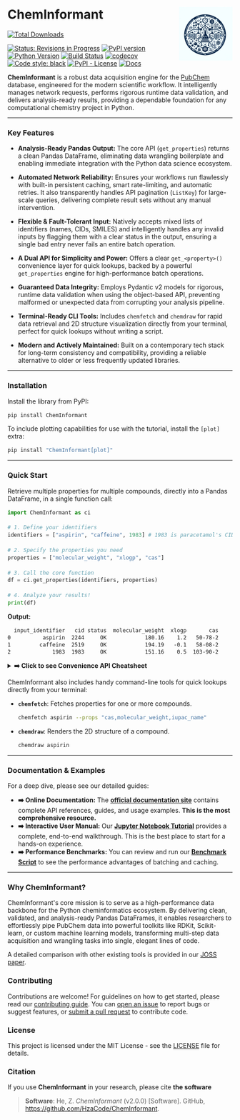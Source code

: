 
# ChemInformant <img src="https://raw.githubusercontent.com/HzaCode/ChemInformant/main/images/logo.png" align="right" width="120px" />



[![Total Downloads](https://img.shields.io/pepy/dt/cheminformant?style=flat-square&color=306998&label=Downloads&logo=python)](https://pepy.tech/project/cheminformant)


[![Status: Revisions in Progress](https://img.shields.io/badge/Status-Revisions%20in%20Progress-orange.svg?style=flat-square)](#) [![PyPI version](https://img.shields.io/pypi/v/ChemInformant.svg)](https://pypi.org/project/ChemInformant/)[![Python Version](https://img.shields.io/badge/python-%3E%3D3.8-blue.svg)](https://pypi.org/project/ChemInformant/)
[![Build Status](https://img.shields.io/github/actions/workflow/status/HzaCode/ChemInformant/tests.yml?label=Build)](https://github.com/HzaCode/ChemInformant/actions/workflows/tests.yml) 
[![codecov](https://codecov.io/gh/HzaCode/ChemInformant/graph/badge.svg)](https://codecov.io/gh/HzaCode/ChemInformant)
[![Code style: black](https://img.shields.io/badge/code%20style-black-000000.svg)](https://github.com/psf/black)
[![PyPI - License](https://img.shields.io/pypi/l/ChemInformant.svg)](https://github.com/HzaCode/ChemInformant/blob/main/LICENSE)
[![Docs](https://img.shields.io/badge/Docs-Read_Online-blue?style=flat-square&logo=book&logoColor=white)](https://hezhiang.com/ChemInformant)


**ChemInformant** is a robust data acquisition engine for the [PubChem](https.ncbi.nlm.nih.gov/pccompound/) database, engineered for the modern scientific workflow. It intelligently manages network requests, performs rigorous runtime data validation, and delivers analysis-ready results, providing a dependable foundation for any computational chemistry project in Python.

---

### Key Features

*   **Analysis-Ready Pandas Output:** The core API (`get_properties`) returns a clean Pandas DataFrame, eliminating data wrangling boilerplate and enabling immediate integration with the Python data science ecosystem.

*   **Automated Network Reliability:** Ensures your workflows run flawlessly with built-in persistent caching, smart rate-limiting, and automatic retries. It also transparently handles API pagination (`ListKey`) for large-scale queries, delivering complete result sets without any manual intervention.

*   **Flexible & Fault-Tolerant Input:** Natively accepts mixed lists of identifiers (names, CIDs, SMILES) and intelligently handles any invalid inputs by flagging them with a clear status in the output, ensuring a single bad entry never fails an entire batch operation.

*   **A Dual API for Simplicity and Power:** Offers a clear `get_<property>()` convenience layer for quick lookups, backed by a powerful `get_properties` engine for high-performance batch operations.

*   **Guaranteed Data Integrity:** Employs Pydantic v2 models for rigorous, runtime data validation when using the object-based API, preventing malformed or unexpected data from corrupting your analysis pipeline.

*   **Terminal-Ready CLI Tools:** Includes `chemfetch` and `chemdraw` for rapid data retrieval and 2D structure visualization directly from your terminal, perfect for quick lookups without writing a script.

*   **Modern and Actively Maintained:** Built on a contemporary tech stack for long-term consistency and compatibility, providing a reliable alternative to older or less frequently updated libraries.
  
---

### Installation

Install the library from PyPI:

```bash
pip install ChemInformant
```

To include plotting capabilities for use with the tutorial, install the `[plot]` extra:
```bash
pip install "ChemInformant[plot]"
```

---

### Quick Start

Retrieve multiple properties for multiple compounds, directly into a Pandas DataFrame, in a single function call:

```python
import ChemInformant as ci

# 1. Define your identifiers
identifiers = ["aspirin", "caffeine", 1983] # 1983 is paracetamol's CID

# 2. Specify the properties you need
properties = ["molecular_weight", "xlogp", "cas"]

# 3. Call the core function
df = ci.get_properties(identifiers, properties)

# 4. Analyze your results!
print(df)
```

**Output:**

```
  input_identifier   cid status  molecular_weight  xlogp       cas
0          aspirin  2244     OK            180.16    1.2   50-78-2
1         caffeine  2519     OK            194.19   -0.1   58-08-2
2             1983  1983     OK            151.16    0.5  103-90-2
```

<details>
<summary><b>➡️ Click to see Convenience API Cheatsheet</b></summary>
<br>

| Function                   | Description                                   |
|----------------------------|-----------------------------------------------|
| `get_weight(id)`           | Molecular weight *(float)*                    |
| `get_formula(id)`          | Molecular formula *(str)*                     |
| `get_cas(id)`              | CAS Registry Number *(str)*                   |
| `get_iupac_name(id)`       | IUPAC name *(str)*                            |
| `get_canonical_smiles(id)` | Canonical SMILES with Canonical→Connectivity fallback *(str)* |
| `get_isomeric_smiles(id)`  | Isomeric SMILES *(str)*                       |
| `get_xlogp(id)`            | XLogP (calculated hydrophobicity) *(float)*   |
| `get_synonyms(id)`         | List of synonyms *(List[str])*                |
| `get_compound(id)`         | Full, validated **`Compound`** object (Pydantic v2 model) |


*All functions accept a **CID, name, or SMILES** and return `None`/`[]` on failure.*

</details>



ChemInformant also includes handy command-line tools for quick lookups directly from your terminal:

*   **`chemfetch`**: Fetches properties for one or more compounds.
    ```bash
    chemfetch aspirin --props "cas,molecular_weight,iupac_name"
    ```

*   **`chemdraw`**: Renders the 2D structure of a compound.
    ```bash
    chemdraw aspirin
    ```
---
### Documentation & Examples

For a deep dive, please see our detailed guides:

*   **➡️ Online Documentation:** The **[official documentation site](https://hezhiang.com/ChemInformant)** contains complete API references, guides, and usage examples. **This is the most comprehensive resource.**
*   **➡️ Interactive User Manual:** Our [**Jupyter Notebook Tutorial**](examples/ChemInformant_User_Manual_v1.0.ipynb) provides a complete, end-to-end walkthrough. This is the best place to start for a hands-on experience.
*   **➡️ Performance Benchmarks:** You can review and run our [**Benchmark Script**](./benchmark.py) to see the performance advantages of batching and caching.

---

### Why ChemInformant?

ChemInformant's core mission is to serve as a high-performance data backbone for the Python cheminformatics ecosystem. By delivering clean, validated, and analysis-ready Pandas DataFrames, it enables researchers to effortlessly pipe PubChem data into powerful toolkits like RDKit, Scikit-learn, or custom machine learning models, transforming multi-step data acquisition and wrangling tasks into single, elegant lines of code.

A detailed comparison with other existing tools is provided in our [JOSS paper](https://github.com/HzaCode/ChemInformant/blob/main/paper/paper.md).

### Contributing

Contributions are welcome! For guidelines on how to get started, please read our [contributing guide](https://github.com/HzaCode/ChemInformant/blob/main/CONTRIBUTING.md). You can [open an issue](https://github.com/HzaCode/ChemInformant/issues) to report bugs or suggest features, or [submit a pull request](https://github.com/HzaCode/ChemInformant/pulls) to contribute code.
### License

This project is licensed under the MIT License - see the [LICENSE](LICENSE) file for details.
### Citation

If you use **ChemInformant** in your research, please cite **the software** 
> **Software**: He, Z. *ChemInformant* (v2.0.0) [Software]. GitHub, https://github.com/HzaCode/ChemInformant.  
